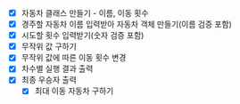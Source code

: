 - [x] 자동차 클래스 만들기 - 이름, 이동 횟수
- [x] 경주할 자동차 이름 입력받아 자동차 객체 만들기(이름 검증 포함)
- [x] 시도할 횟수 입력받기(숫자 검증 포함)
- [x] 무작위 값 구하기
- [x] 무작위 값에 따른 이동 횟수 변경
- [x] 차수별 실행 결과 출력
- [x] 최종 우승자 출력
  - [x] 최대 이동 자동차 구하기